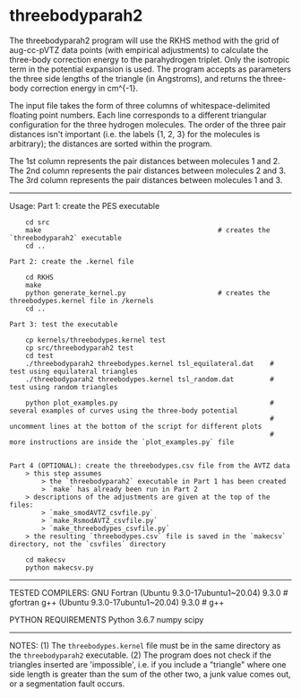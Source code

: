 # threebodyparah2
The threebodyparah2 program will use the RKHS method with the grid of aug-cc-pVTZ data points (with empirical adjustments) to calculate the three-body correction energy to the parahydrogen triplet. Only the isotropic term in the potential expansion is used. The program accepts as parameters the three side lengths of the triangle (in Angstroms), and returns the three-body correction energy in cm^{-1}.

The input file takes the form of three columns of whitespace-delimited floating point numbers.
Each line corresponds to a different triangular configuration for the three hydrogen molecules.
The order of the three pair distances isn't important (i.e. the labels {1, 2, 3} for the molecules is arbitrary); the distances are sorted within the program.

The 1st column represents the pair distances between molecules 1 and 2.
The 2nd column represents the pair distances between molecules 2 and 3.
The 3rd column represents the pair distances between molecules 1 and 3.

-----------------------------------------------------------------------------------

Usage:
    Part 1: create the PES executable

        cd src
        make                                            # creates the `threebodyparah2` executable
        cd ..

    Part 2: create the .kernel file
    
        cd RKHS
        make
        python generate_kernel.py                       # creates the threebodypes.kernel file in /kernels
        cd ..

    Part 3: test the executable
        
        cp kernels/threebodypes.kernel test
        cp src/threebodyparah2 test
        cd test
        ./threebodyparah2 threebodypes.kernel tsl_equilateral.dat    # test using equilateral triangles
        ./threebodyparah2 threebodypes.kernel tsl_random.dat         # test using random triangles

        python plot_examples.py                                      # several examples of curves using the three-body potential
                                                                     # uncomment lines at the bottom of the script for different plots
                                                                     # more instructions are inside the `plot_examples.py` file


    Part 4 (OPTIONAL): create the threebodypes.csv file from the AVTZ data
        > this step assumes
            > the `threebodyparah2` executable in Part 1 has been created
            > `make` has already been run in Part 2
        > descriptions of the adjustments are given at the top of the files:
            > `make_smodAVTZ_csvfile.py`
            > `make_RsmodAVTZ_csvfile.py`
            > `make_threebodypes_csvfile.py`
        > the resulting `threebodypes.csv` file is saved in the `makecsv` directory, not the `csvfiles` directory

        cd makecsv
        python makecsv.py

-----------------------------------------------------------------------------------

TESTED COMPILERS:
    GNU Fortran (Ubuntu 9.3.0-17ubuntu1~20.04) 9.3.0        # gfortran
    g++ (Ubuntu 9.3.0-17ubuntu1~20.04) 9.3.0                # g++

PYTHON REQUIREMENTS
    Python 3.6.7
    numpy
    scipy

-----------------------------------------------------------------------------------

NOTES:
	(1) The	`threebodypes.kernel` file must be in the same directory as the `threebodyparah2` executable.
	(2) The program does not check if the triangles inserted are 'impossible', i.e. if you include a "triangle" where one side length is greater than the sum of the other two, a junk value comes out, or a segmentation fault occurs.
